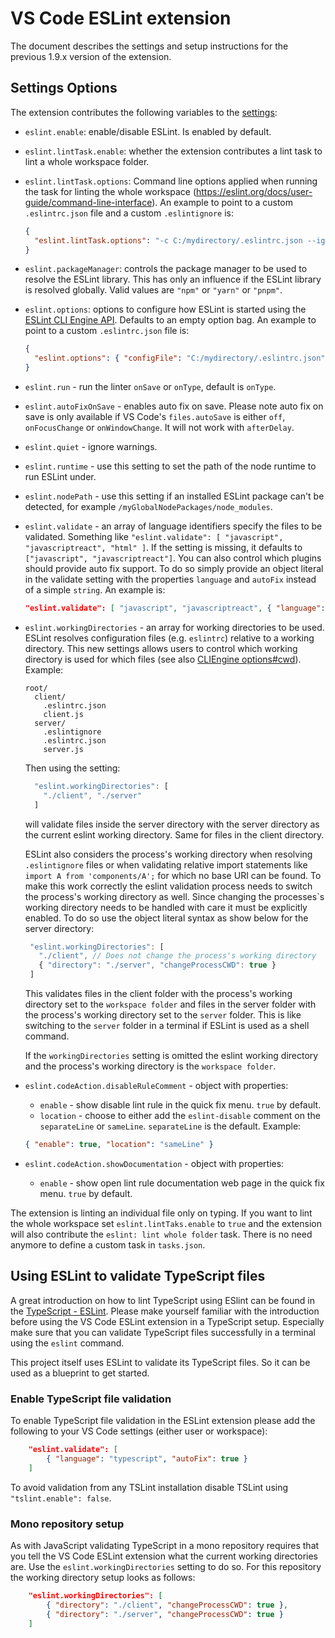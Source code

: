 # VS Code ESLint extension

The document describes the settings and setup instructions for the previous 1.9.x version of the extension.

## Settings Options

The extension contributes the following variables to the [settings](https://code.visualstudio.com/docs/customization/userandworkspace):

- `eslint.enable`: enable/disable ESLint. Is enabled by default.
- `eslint.lintTask.enable`: whether the extension contributes a lint task to lint a whole workspace folder.
- `eslint.lintTask.options`: Command line options applied when running the task for linting the whole workspace (https://eslint.org/docs/user-guide/command-line-interface).
  An example to point to a custom `.eslintrc.json` file and a custom `.eslintignore` is:
  ```json
  {
    "eslint.lintTask.options": "-c C:/mydirectory/.eslintrc.json --ignore-path C:/mydirectory/.eslintignore ."
  }
  ```
- `eslint.packageManager`: controls the package manager to be used to resolve the ESLint library. This has only an influence if the ESLint library is resolved globally. Valid values are `"npm"` or `"yarn"` or `"pnpm"`.
- `eslint.options`: options to configure how ESLint is started using the [ESLint CLI Engine API](http://eslint.org/docs/developer-guide/nodejs-api#cliengine). Defaults to an empty option bag.
  An example to point to a custom `.eslintrc.json` file is:
  ```json
  {
    "eslint.options": { "configFile": "C:/mydirectory/.eslintrc.json" }
  }
  ```
- `eslint.run` - run the linter `onSave` or `onType`, default is `onType`.
- `eslint.autoFixOnSave` - enables auto fix on save. Please note auto fix on save is only available if VS Code's `files.autoSave` is either `off`, `onFocusChange` or `onWindowChange`. It will not work with `afterDelay`.
- `eslint.quiet` - ignore warnings.
- `eslint.runtime` - use this setting to set the path of the node runtime to run ESLint under.
- `eslint.nodePath` - use this setting if an installed ESLint package can't be detected, for example `/myGlobalNodePackages/node_modules`.
- `eslint.validate` - an array of language identifiers specify the files to be validated. Something like `"eslint.validate": [ "javascript", "javascriptreact", "html" ]`. If the setting is missing, it defaults to `["javascript", "javascriptreact"]`. You can also control which plugins should provide auto fix support. To do so simply provide an object literal in the validate setting with the properties `language` and `autoFix` instead of a simple `string`. An example is:
  ```json
  "eslint.validate": [ "javascript", "javascriptreact", { "language": "html", "autoFix": true } ]
  ```

- `eslint.workingDirectories` - an array for working directories to be used. ESLint resolves configuration files (e.g. `eslintrc`) relative to a working directory. This new settings allows users to control which working directory is used for which files (see also [CLIEngine options#cwd](https://eslint.org/docs/developer-guide/nodejs-api#cliengine)).
  Example:
  ```
  root/
    client/
      .eslintrc.json
      client.js
    server/
      .eslintignore
      .eslintrc.json
      server.js
  ```

  Then using the setting:

  ```javascript
    "eslint.workingDirectories": [
      "./client", "./server"
    ]
  ```

  will validate files inside the server directory with the server directory as the current eslint working directory. Same for files in the client directory.

  ESLint also considers the process's working directory when resolving `.eslintignore` files or when validating relative import statements like `import A from 'components/A';` for which no base URI can be found. To make this work correctly the eslint validation process needs to switch the process's working directory as well. Since changing the processes`s working directory needs to be handled with care it must be explicitly enabled. To do so use the object literal syntax as show below for the server directory:

   ```javascript
    "eslint.workingDirectories": [
      "./client", // Does not change the process's working directory
      { "directory": "./server", "changeProcessCWD": true }
    ]
  ```
  This validates files in the client folder with the process's working directory set to the `workspace folder` and files in the server folder with the process's working directory set to the `server` folder. This is like switching to the `server` folder in a terminal if ESLint is used as a shell command.

  If the `workingDirectories` setting is omitted the eslint working directory and the process's working directory is the `workspace folder`.

- `eslint.codeAction.disableRuleComment` - object with properties:
  - `enable` - show disable lint rule in the quick fix menu. `true` by default.
  - `location` - choose to either add the `eslint-disable` comment on the `separateLine` or `sameLine`. `separateLine` is the default.
  Example:
  ```json
  { "enable": true, "location": "sameLine" }
  ```
- `eslint.codeAction.showDocumentation` - object with properties:
  - `enable` - show open lint rule documentation web page in the quick fix menu. `true` by default.

The extension is linting an individual file only on typing. If you want to lint the whole workspace set `eslint.lintTaks.enable` to `true` and the extension will also contribute the `eslint: lint whole folder` task. There is no need anymore to define a custom task in `tasks.json`.

## Using ESLint to validate TypeScript files

A great introduction on how to lint TypeScript using ESlint can be found in the [TypeScript - ESLint](https://github.com/typescript-eslint/typescript-eslint). Please make yourself familiar with the introduction before using the VS Code ESLint extension in a TypeScript setup. Especially make sure that you can validate TypeScript files successfully in a terminal using the `eslint` command.

This project itself uses ESLint to validate its TypeScript files. So it can be used as a blueprint to get started.

### Enable TypeScript file validation

To enable TypeScript file validation in the ESLint extension please add the following to your VS Code settings (either user or workspace):

```json
	"eslint.validate": [
		{ "language": "typescript", "autoFix": true }
	]
```

To avoid validation from any TSLint installation disable TSLint using `"tslint.enable": false`.

### Mono repository setup

As with JavaScript validating TypeScript in a mono repository requires that you tell the VS Code ESLint extension what the current working directories are. Use the `eslint.workingDirectories` setting to do so. For this repository the working directory setup looks as follows:

```json
	"eslint.workingDirectories": [
		{ "directory": "./client", "changeProcessCWD": true },
		{ "directory": "./server", "changeProcessCWD": true }
	]
```